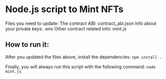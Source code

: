 # Node.js script to Mint NFTs

Files you need to update:
The contract ABI: contract_abi.json
Info about your private keys: .env
Other contract related info: mint.js

## How to run it:
After you updated the files above, install the dependencies:
```npm install .```

Finally, you will always run this script with the following command:
```node mint.js```
